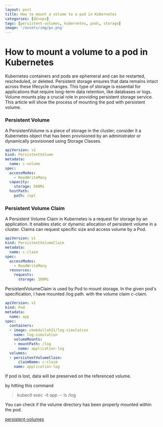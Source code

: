 ```yaml
---
layout: post
title: How to mount a volume to a pod in Kubernetes
categories: [devops]
tags: [persistent-volumes, kubernetes, pods, storage]
image: '/assets/img/pv.png'
---
```


# How to mount a volume to a pod in Kubernetes

Kubernetes containers and pods are ephemeral and can be restarted, rescheduled, or deleted.
Persistent storage ensures that data remains intact across these lifecycle changes.
This type of storage is essential for applications that require long-term data retention, like databases or logs.
Volume mounts play a crucial role in providing persistent storage service.
This article will show the process of mounting the pod with persistent volume.

### Persistent Volume

A PersistentVolume is a piece of storage in the cluster; consider it a Kubernetes object that has been provisioned by
an administrator or dynamically provisioned using Storage Classes.

```yaml
apiVersion: v1
kind: PersistentVolume
metadata:
  name: c-volume
spec:
  accessModes:
    - ReadWriteMany
  capacity:
    storage: 500Mi
  hostPath:
    path: /opt
```
### Persistent Volume Claim

A Persistent Volume Claim in Kubernetes is a request for storage by an application.
It enables static or dynamic allocation of persistent volume in a cluster.
Claims can request specific size and access volume by a Pod.

```yaml
apiVersion: v1
kind: PersistentVolumeClaim
metadata:
  name: c-claim
spec:
  accessModes:
    - ReadWriteMany
  resources:
    requests:
      storage: 100Mi
```

PersistentVolumeClaim is used by Pod to mount storage. In the given pod's specification, I have mounted /log path.
with the volume claim c-claim.

```yaml
apiVersion: v1
kind: Pod
metadata:
  name: app
spec:
  containers:
  - image: cmabdullah21/log-simulation
    name: log-simulation
    volumeMounts:
    - mountPath: /log
      name: application-log
  volumes:
  - persistentVolumeClaim:
      claimName: c-claim
    name: application-log
```

If pod is lost, data will be preserved on the referenced volume.

by hitting this command
> kubectl exec -it app -- ls /log

You can check if the volume directory has been properly mounted within the pod.


[persistent-volumes](https://kubernetes.io/docs/concepts/storage/persistent-volumes/)

